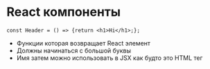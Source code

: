 # React компоненты

`const Header = () => {return <h1>Hi</h1>;};`

- Функции которая возвращает React элемент
- Должны начинаться с большой буквы
- Имя затем можно использовать в JSX как будто это HTML тег
